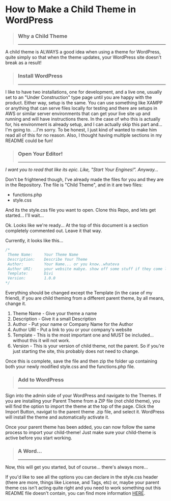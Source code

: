 # How to Make a Child Theme in WordPress #

> ### Why a Child Theme
> ---

A child theme is ALWAYS a good idea when using a theme for WordPress, quite simply so that when the theme updates, your WordPress site doesn't break as a result!

> ### Install WordPress ###
> ---

I like to have two installations, one for development, and a live one, usually set to an "Under Construction" type page until you are happy with the product.
Either way, setup is the same.  You can use something like XAMPP or anything that can serve files locally for testing and there are setups in AWS or similar server environments that can get your live site up and running and will have instructions there.  In the case of who this is actually for, his environment is already setup, and I can actually skip this part and... I'm going to.  ...I'm sorry.  To be honest, I just kind of wanted to make him read all of this for no reason.  Also, I thought having multiple sections in my README could be fun!

> ### Open Your Editor! ###
> ---
*I want you to read that like its epic.  Like, "Start Your Engines!". Anyway...*

Don't be frightened though, I've already made the files for you and they are in the Repository.  The file is "Child Theme", and in it are two files:
* functions.php
* style.css

And its the style.css file you want to open.  Clone this Repo, and lets get started... I'll wait...







Ok. Looks like we're ready...
At the top of this document is a section completely commented out.  Leave it that way.

Currently, it looks like this...
```css
/*
 Theme Name:     Your Theme Name
 Description:    Describe Your Theme
 Author:         Your Name... or you know..whateva
 Author URI:     your website mabye. show off some stuff if they come lookin
 Template:       Divi
 Version:        1.0.0
*/
```

Everything should be changed except the Template (in the case of my friend), if you are child theming from a different parent theme, by all means, change it.

1. Theme Name - Give your theme a name
2. Description - Give it a small Description
3. Author - Put your name or Company Name for the Author
4. Author URI - Put a link to you or your company's website
5. Template - This is the most important one and MUST be included... without this it will not work.
6. Version - This is your version of child theme, not the parent. So if you're just starting the site, this probably does not need to change.

Once this is complete, save the file and then zip the folder up containing both your newly modified style.css and the functions.php file.

> ### Add to WordPress ###
> ---

Sign into the admin side of your WordPress and navigate to the Themes.  If you are installing your Parent Theme from a ZIP file (not child theme),
you will find the option to import the theme at the top of the page.  Click the Import Button, navigat to the parent theme .zip file, and select it.  WordPress will install the theme and automatically activate it.

Once your parent theme has been added, you can now follow the same process to import your child-theme!  Just make sure your child-theme is active before you start working.

> ### A Word... ###
> ---

Now, this will get you started, but of course... there's always more...

If you'd like to see all the options you can declare in the style.css header (there are more, things like License, and Tags, etc) or, maybe your parent theme css isn't acting quite right and you need to work something out this README file doesn't contain, you can find more information [HERE](https://codex.wordpress.org/Child_Themes).
